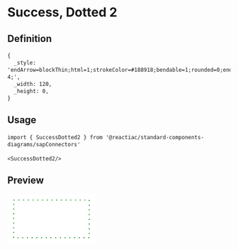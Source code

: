 # Success, Dotted 2

## Definition

```
{
  _style: 'endArrow=blockThin;html=1;strokeColor=#188918;bendable=1;rounded=0;endFill=1;endSize=4;edgeStyle=entityRelationEdgeStyle;startArrow=blockThin;startFill=1;startSize=4;jumpStyle=none;jumpSize=0;targetPerimeterSpacing=15;dashed=1;strokeWidth=1.5;dashPattern=1 4;',
  _width: 120,
  _height: 0,
}
```

## Usage

```
import { SuccessDotted2 } from '@reactiac/standard-components-diagrams/sapConnectors'

<SuccessDotted2/>
```

## Preview

<img src="./success-dotted-2.png" width="200"/>
